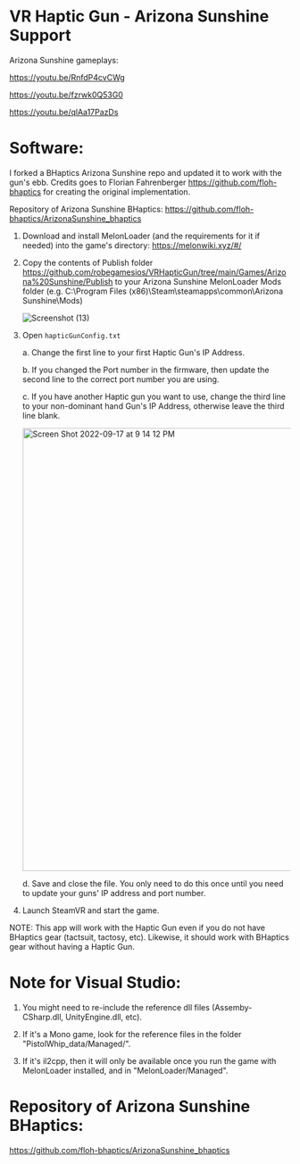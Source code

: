 # VR Haptic Gun - Arizona Sunshine Support

Arizona Sunshine gameplays:

https://youtu.be/RnfdP4cvCWg

https://youtu.be/fzrwk0Q53G0

https://youtu.be/qlAa17PazDs
    
# Software: 
I forked a BHaptics Arizona Sunshine repo and updated it to work with the gun's ebb. Credits goes to Florian Fahrenberger https://github.com/floh-bhaptics for creating the original implementation.

Repository of Arizona Sunshine BHaptics: https://github.com/floh-bhaptics/ArizonaSunshine_bhaptics
    
1. Download and install MelonLoader (and the requirements for it if needed) into the game's directory: https://melonwiki.xyz/#/

2. Copy the contents of Publish folder https://github.com/robegamesios/VRHapticGun/tree/main/Games/Arizona%20Sunshine/Publish to your Arizona Sunshine MelonLoader Mods folder (e.g. C:\\Program Files (x86)\Steam\steamapps\common\Arizona Sunshine\Mods)

    ![Screenshot (13)](https://user-images.githubusercontent.com/10041871/190916459-03a49faa-2432-457d-bfb1-91e2b7a7dfb8.png)

3. Open `hapticGunConfig.txt` 

    a. Change the first line to your first Haptic Gun's IP Address.

    b. If you changed the Port number in the firmware, then update the second line to the correct port number you are using. 

    c. If you have another Haptic gun you want to use, change the third line to your non-dominant hand Gun's IP Address, otherwise leave the third line blank. 

    <img width="794" alt="Screen Shot 2022-09-17 at 9 14 12 PM" src="https://user-images.githubusercontent.com/10041871/190885569-a4474cf4-7de6-4ffe-929d-a5e8aaf51fb2.png">

    d. Save and close the file. You only need to do this once until you need to update your guns' IP address and port number.


4. Launch SteamVR and start the game.

NOTE: This app will work with the Haptic Gun even if you do not have BHaptics gear (tactsuit, tactosy, etc). Likewise, it should work with BHaptics gear without having a Haptic Gun. 

# Note for Visual Studio:

1. You might need to re-include the reference dll files (Assemby-CSharp.dll, UnityEngine.dll, etc).

2. If it's a Mono game, look for the reference files in the folder "PistolWhip_data/Managed/".

3. If it's il2cpp, then it will only be available once you run the game with MelonLoader installed, and in "MelonLoader/Managed".

# Repository of Arizona Sunshine BHaptics:
https://github.com/floh-bhaptics/ArizonaSunshine_bhaptics
